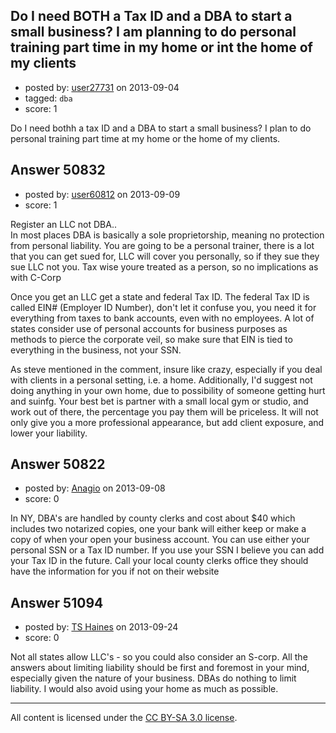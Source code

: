 ## Do I need BOTH a Tax ID and a DBA to start a small business? I am planning to do personal training part time in my home or int the home of my clients

- posted by: [user27731](https://stackexchange.com/users/-1/27731-user27731) on 2013-09-04
- tagged: `dba`
- score: 1

Do I need bothh a tax ID and a DBA to start a small business? I plan to do personal training part time at my home or the home of my clients.


## Answer 50832

- posted by: [user60812](https://stackexchange.com/users/-1/19115-user60812) on 2013-09-09
- score: 1

Register an LLC not DBA..  
In most places DBA is basically a sole proprietorship, meaning no protection from personal liability. You are going to be a personal trainer, there is a lot that you can get sued for, LLC will cover you personally, so if they sue they sue LLC not you. Tax wise youre treated as a person, so no implications as with C-Corp  

Once you get an LLC get a state and federal Tax ID. The federal Tax ID is called EIN# (Employer ID Number), don't let it confuse you, you need it for everything from taxes to bank accounts, even with no employees. A lot of states consider use of personal accounts for business purposes as methods to pierce the corporate veil, so make sure that EIN is tied to everything in the business, not your SSN.  
  
As steve mentioned in the comment, insure like crazy, especially if you deal with clients in a personal setting, i.e. a home. Additionally, I'd suggest not doing anything in your own home, due to possibility of someone getting hurt and suinfg. Your best bet is partner with a small local gym or studio, and work out of there, the percentage you pay them will be priceless. It will not only give you a more professional appearance, but add client exposure, and lower your liability.


## Answer 50822

- posted by: [Anagio](https://stackexchange.com/users/-1/14857-anagio) on 2013-09-08
- score: 0

In NY, DBA's are handled by county clerks and cost about $40 which includes two notarized copies, one your bank will either keep or make a copy of when your open your business account. You can use either your personal SSN or a Tax ID number. If you use your SSN I believe you can add your Tax ID in the future. Call your local county clerks office they should have the information for you if not on their website


## Answer 51094

- posted by: [TS Haines](https://stackexchange.com/users/-1/28021-ts-haines) on 2013-09-24
- score: 0

<p>Not all states allow LLC's - so you could also consider an S-corp. All the answers about limiting liability should be first and foremost in your mind, especially given the nature of your business. DBAs do nothing to limit liability. I would also avoid using your home as much as possible.</p>




---

All content is licensed under the [CC BY-SA 3.0 license](https://creativecommons.org/licenses/by-sa/3.0/).
